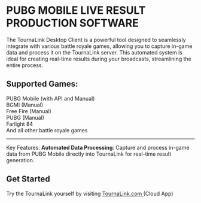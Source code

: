 # PUBG MOBILE LIVE RESULT PRODUCTION SOFTWARE
The TournaLink Desktop Client is a powerful tool designed to seamlessly integrate with various battle royale games, allowing you to capture in-game data and process it on the TournaLink server. This automated system is ideal for creating real-time results during your broadcasts, streamlining the entire process.

## Supported Games:
PUBG Mobile (with API and Manual) <br> 
BGMI (Manual)<br> 
Free Fire (Manual)<br> 
PUBG (Manual)<br> 
Farlight 84<br> 
And all other battle royale games<br> <hr> 
Key Features:
**Automated Data Processing**: Capture and process in-game data from PUBG Mobile directly into TournaLink for real-time result generation.
## Get Started
Try the TournaLink yourself by visiting <a href="https://tournalink.com">TournaLink.com </a> (Cloud App)
